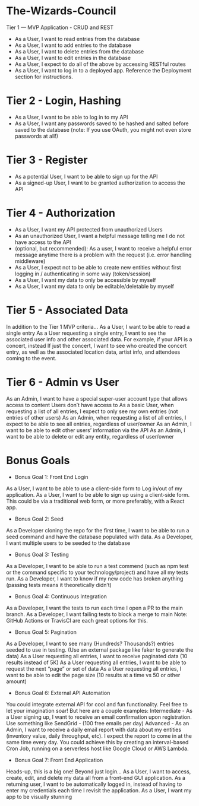 # The-Wizards-Council

 Tier 1 — MVP Application - CRUD and REST

* <i class="ri-code-line"></i> As a User, I want to read entries from the database 
* <i class="ri-code-line"></i> As a User, I want to add entries to the database 
* <i class="ri-code-line"></i> As a User, I want to delete entries from the database 
* <i class="ri-code-line"></i> As a User, I want to edit entries in the database 
* <i class="ri-code-line"></i> As a User, I expect to do all of the above by accessing RESTful routes 
* <i class="ri-code-line"></i> As a User, I want to log in to a deployed app. Reference the Deployment section for instructions. 

# Tier 2 - Login, Hashing
* As a User, I want to be able to log in to my API
* As a User, I want any passwords saved to be hashed and salted before saved to the database (note: If you use OAuth, you might not even store passwords at all!)

# Tier 3 - Register
* As a potential User, I want to be able to sign up for the API
* As a signed-up User, I want to be granted authorization to access the API

# Tier 4 - Authorization

* As a User, I want my API protected from unauthorized Users
* As an unauthorized User, I want a helpful message telling me I do not have access to the API
* (optional, but recommended): As a user, I want to receive a helpful error message anytime there is a problem with the request (i.e. error handling middleware)
* As a User, I expect not to be able to create new entities without first logging in / authenticating in some way (token/session)
* As a User, I want my data to only be accessible by myself
* As a User, I want my data to only be editable/deletable by myself

# Tier 5 - Associated Data

In addition to the Tier 1 MVP criteria…
As a User, I want to be able to read a single entry
As a User requesting a single entry, I want to see the associated user info and other associated data. For example, if your API is a concert, instead If just the concert, I want to see who created the concert entry, as well as the associated location data, artist info, and attendees coming to the event.

# Tier 6 - Admin vs User

As an Admin, I want to have a special super-user account type that allows access to content Users don’t have access to
As a basic User, when requesting a list of all entries, I expect to only see my own entries (not entries of other users)
As an Admin, when requesting a list of all entries, I expect to be able to see all entries, regardless of user/owner
As an Admin, I want to be able to edit other users’ information via the API
As an Admin, I want to be able to delete or edit any entity, regardless of user/owner

# Bonus Goals

* Bonus Goal 1: Front End Login


As a User, I want to be able to use a client-side form to Log in/out of my application.
As a User, I want to be able to sign up using a client-side form.
This could be via a traditional web form, or more preferably, with a React app.

* Bonus Goal 2: Seed

As a Developer cloning the repo for the first time, I want to be able to run a seed command and have the database populated with data.
As a Developer, I want multiple users to be seeded to the database

* Bonus Goal 3: Testing

As a Developer, I want to be able to run a test commend (such as npm test or the command specific to your technology/project) and have all my tests run.
As a Developer, I want to know if my new code has broken anything (passing tests means it theoretically didn’t)

* Bonus Goal 4: Continuous Integration

As a Developer, I want the tests to run each time I open a PR to the main branch. 
As a Developer, I want failing tests to block a merge to main
Note: GitHub Actions or TravisCI are each great options for this.

* Bonus Goal 5: Pagination

As a Developer, I want to see many (Hundreds? Thousands?) entries seeded to use in testing. (Use an external package like faker to generate the data)
As a User requesting all entries, I want to receive paginated data (10 results instead of 5K)
As a User requesting all entries, I want to be able to request the next “page” or set of data
As a User requesting all entries, I want to be able to edit the page size (10 results at a time vs 50 or other amount)

* Bonus Goal 6: External API Automation

You could integrate external API for cool and fun functionality.  Feel free to let your imagination soar!  But here are a couple examples:
Intermediate - As a User signing up, I want to receive an email confirmation upon registration.  Use something like SendGrid - (100 free emails per day)
Advanced - As an Admin, I want to receive a daily email report with data about my entities (inventory value, daily throughput, etc).  I expect the report to come in at the same time every day.  You could achieve this by creating an interval-based Cron Job, running on a serverless host like Google Cloud or AWS Lambda.

* Bonus Goal 7: Front End Application

Heads-up, this is a big one!
Beyond just login…
As a User, I want to access, create, edit, and delete my data all from a front-end GUI application.
As a returning user, I want to be automatically logged in, instead of having to enter my credentials each time I revisit the application.
As a User, I want my app to be visually stunning